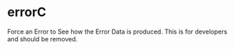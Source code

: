 errorC
======

Force an Error to See how the Error Data is produced.  This is for developers and should be removed.  
